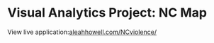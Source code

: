 # Visual Analytics Project: NC Map
View live application:<a href="http://aleahhowell.com/NCviolence/">aleahhowell.com/NCviolence/</a>
